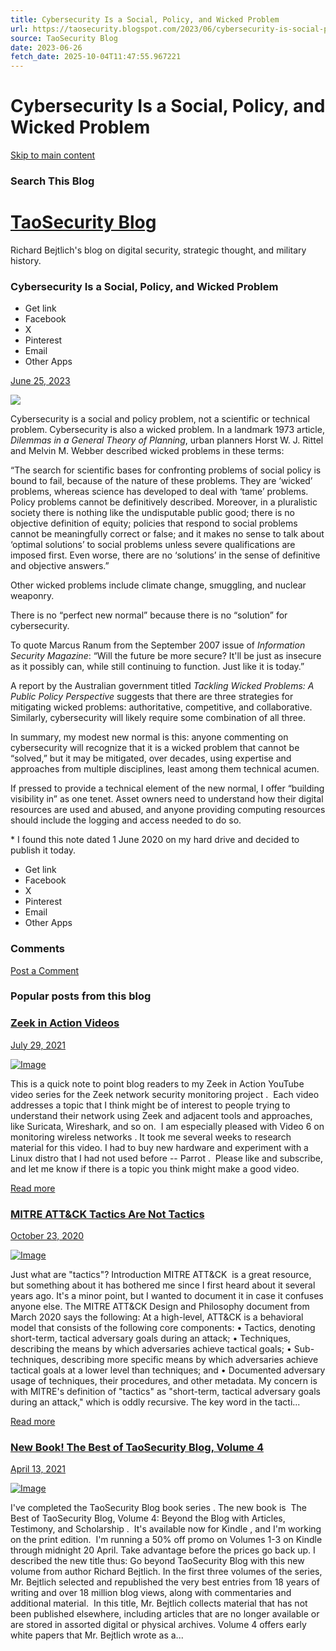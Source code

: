 ```yaml
---
title: Cybersecurity Is a Social, Policy, and Wicked Problem
url: https://taosecurity.blogspot.com/2023/06/cybersecurity-is-social-policy-and.html
source: TaoSecurity Blog
date: 2023-06-26
fetch_date: 2025-10-04T11:47:55.967221
---
```


# Cybersecurity Is a Social, Policy, and Wicked Problem

[Skip to main content](#main)

### Search This Blog

# [TaoSecurity Blog](https://taosecurity.blogspot.com/)

Richard Bejtlich's blog on digital security, strategic thought, and military history.

### Cybersecurity Is a Social, Policy, and Wicked Problem

* Get link
* Facebook
* X
* Pinterest
* Email
* Other Apps

[June 25, 2023](https://taosecurity.blogspot.com/2023/06/cybersecurity-is-social-policy-and.html "permanent link")

[![](https://blogger.googleusercontent.com/img/b/R29vZ2xl/AVvXsEiyXJgtLzrlLrDoQct8HwAzlqThAvNocP4MAjtsVbnefHfpYZB8oc1yIDyWBUvqa43NAgHV-2SzCfkApO-ILDQQDv7-2qddkGZ2yAUZkQamBIx61ftA-0BoUZCtotix80TC9XhAy9vuausN0ukbkDPKfU4MpSpKglQYSl_rh_5UjBIT56vRE7HZ/w400-h231/capture_001_25062023_121658.jpg)](https://blogger.googleusercontent.com/img/b/R29vZ2xl/AVvXsEiyXJgtLzrlLrDoQct8HwAzlqThAvNocP4MAjtsVbnefHfpYZB8oc1yIDyWBUvqa43NAgHV-2SzCfkApO-ILDQQDv7-2qddkGZ2yAUZkQamBIx61ftA-0BoUZCtotix80TC9XhAy9vuausN0ukbkDPKfU4MpSpKglQYSl_rh_5UjBIT56vRE7HZ/s1523/capture_001_25062023_121658.jpg)

Cybersecurity is a social and policy problem, not a scientific or technical problem. Cybersecurity is also a wicked problem. In a landmark 1973 article, *Dilemmas in a General Theory of Planning*, urban planners Horst W. J. Rittel and Melvin M. Webber described wicked problems in these terms:

“The search for scientific bases for confronting problems of social policy is bound to fail, because of the nature of these problems. They are ‘wicked’ problems, whereas science has developed to deal with ‘tame’ problems. Policy problems cannot be definitively described. Moreover, in a pluralistic society there is nothing like the undisputable public good; there is no objective definition of equity; policies that respond to social problems cannot be meaningfully correct or false; and it makes no sense to talk about ‘optimal solutions’ to social problems unless severe qualifications are imposed first. Even worse, there are no ‘solutions’ in the sense of definitive and objective answers.”

Other wicked problems include climate change, smuggling, and nuclear weaponry.

There is no “perfect new normal” because there is no “solution” for cybersecurity.

To quote Marcus Ranum from the September 2007 issue of *Information Security Magazine*: “Will the future be more secure? It'll be just as insecure as it possibly can, while still continuing to function. Just like it is today.”

A report by the Australian government titled *Tackling Wicked Problems: A Public Policy Perspective* suggests that there are three strategies for mitigating wicked problems: authoritative, competitive, and collaborative. Similarly, cybersecurity will likely require some combination of all three.

In summary, my modest new normal is this: anyone commenting on cybersecurity will recognize that it is a wicked problem that cannot be “solved,” but it may be mitigated, over decades, using expertise and approaches from multiple disciplines, least among them technical acumen.

If pressed to provide a technical element of the new normal, I offer “building visibility in” as one tenet. Asset owners need to understand how their digital resources are used and abused, and anyone providing computing resources should include the logging and access needed to do so.

\* I found this note dated 1 June 2020 on my hard drive and decided to publish it today.

* Get link
* Facebook
* X
* Pinterest
* Email
* Other Apps

### Comments

[Post a Comment](https://www.blogger.com/comment/fullpage/post/4088979/5847617531056290536)

### Popular posts from this blog

### [Zeek in Action Videos](https://taosecurity.blogspot.com/2021/07/zeek-in-action-videos.html)

[July 29, 2021](https://taosecurity.blogspot.com/2021/07/zeek-in-action-videos.html "permanent link")

[![Image](https://blogger.googleusercontent.com/img/b/R29vZ2xl/AVvXsEhcWFyS3aGQrT6UiiiBbLkOiUs5W_Y9cYMLeH2Z7KkzzqINSWjFIEG8inSUNbYNGTjF7dcEUOOOkK7DzHQXcNMY3Nhl1PIFsdZZeJOH7bzRzpQMUdez5M7_g3t_xyygra49FBKK/w640-h360/capture_001_29072021_143006.jpg)](https://taosecurity.blogspot.com/2021/07/zeek-in-action-videos.html)

This is a quick note to point blog readers to my Zeek in Action YouTube video series for the Zeek network security monitoring project .  Each video addresses a topic that I think might be of interest to people trying to understand their network using Zeek and adjacent tools and approaches, like Suricata, Wireshark, and so on.  I am especially pleased with Video 6 on monitoring wireless networks . It took me several weeks to research material for this video. I had to buy new hardware and experiment with a Linux distro that I had not used before -- Parrot .  Please like and subscribe, and let me know if there is a topic you think might make a good video.

[Read more](https://taosecurity.blogspot.com/2021/07/zeek-in-action-videos.html "Zeek in Action Videos")

### [MITRE ATT&CK Tactics Are Not Tactics](https://taosecurity.blogspot.com/2020/10/mitre-att-tactics-are-not-tactics.html)

[October 23, 2020](https://taosecurity.blogspot.com/2020/10/mitre-att-tactics-are-not-tactics.html "permanent link")

[![Image](https://blogger.googleusercontent.com/img/b/R29vZ2xl/AVvXsEgh8UtkHOxII5KLGuTgeVk3iVj3KMfkoFLyDb11MrasYGQ9J2Q5NPBgNUX4-Dk5YKF_26s2quTQ_ve4bEh4yIF1H97CJeNqoGqlpAATJPzThQ_IGALsANV3MZLlF_zogZNHM-LI/s320/on+tactics.jpg)](https://taosecurity.blogspot.com/2020/10/mitre-att-tactics-are-not-tactics.html)

Just what are "tactics"? Introduction MITRE ATT&CK  is a great resource, but something about it has bothered me since I first heard about it several years ago. It's a minor point, but I wanted to document it in case it confuses anyone else. The MITRE ATT&CK Design and Philosophy document from March 2020 says the following: At a high-level, ATT&CK is a behavioral model that consists of the following core components: • Tactics, denoting short-term, tactical adversary goals during an attack; • Techniques, describing the means by which adversaries achieve tactical goals; • Sub-techniques, describing more specific means by which adversaries achieve tactical goals at a lower level than techniques; and • Documented adversary usage of techniques, their procedures, and other metadata. My concern is with MITRE's definition of "tactics" as "short-term, tactical adversary goals during an attack," which is oddly recursive. The key word in the tacti...

[Read more](https://taosecurity.blogspot.com/2020/10/mitre-att-tactics-are-not-tactics.html "MITRE ATT&CK Tactics Are Not Tactics")

### [New Book! The Best of TaoSecurity Blog, Volume 4](https://taosecurity.blogspot.com/2021/04/new-book-best-of-taosecurity-blog.html)

[April 13, 2021](https://taosecurity.blogspot.com/2021/04/new-book-best-of-taosecurity-blog.html "permanent link")

[![Image](https://blogger.googleusercontent.com/img/b/R29vZ2xl/AVvXsEhe6YF9WJiKp0uULA6gH7y4zgy_L4W5xkOUmCV3fENBessbRL3bdnf6xy2y-uWNS1ScWWzyQ5qBL56XVyeknUtWhFk29Ol6pGst3H78RCAT2c53h7VCq4bU00BGhRhXRygZs8kZ/w400-h640/The+Best+of+TaoSecurity+Blog%252C+Volume+4.jpg)](https://taosecurity.blogspot.com/2021/04/new-book-best-of-taosecurity-blog.html)

I've completed the TaoSecurity Blog book series . The new book is  The Best of TaoSecurity Blog, Volume 4: Beyond the Blog with Articles, Testimony, and Scholarship .  It's available now for Kindle , and I'm working on the print edition.  I'm running a 50% off promo on Volumes 1-3 on Kindle through midnight 20 April. Take advantage before the prices go back up. I described the new title thus: Go beyond TaoSecurity Blog with this new volume from author Richard Bejtlich. In the first three volumes of the series, Mr. Bejtlich selected and republished the very best entries from 18 years of writing and over 18 million blog views, along with commentaries and additional material.  In this title, Mr. Bejtlich collects material that has not been published elsewhere, including articles that are no longer available or are stored in assorted digital or physical archives. Volume 4 offers early white papers that Mr. Bejtlich wrote as a...